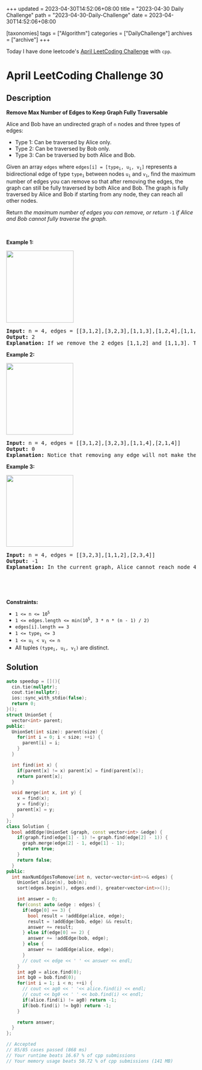 +++
updated = 2023-04-30T14:52:06+08:00
title = "2023-04-30 Daily Challenge"
path = "2023-04-30-Daily-Challenge"
date = 2023-04-30T14:52:06+08:00

[taxonomies]
tags = ["Algorithm"]
categories = ["DailyChallenge"]
archives = ["archive"]
+++

Today I have done leetcode's [April LeetCoding Challenge](https://leetcode.com/problems/remove-max-number-of-edges-to-keep-graph-fully-traversable/) with `cpp`.

<!-- more -->

# April LeetCoding Challenge 30

## Description

**Remove Max Number of Edges to Keep Graph Fully Traversable**

<p>Alice and Bob have an undirected graph of <code>n</code> nodes and three types of edges:</p>

<ul>
	<li>Type 1: Can be traversed by Alice only.</li>
	<li>Type 2: Can be traversed by Bob only.</li>
	<li>Type 3: Can be traversed by both Alice and Bob.</li>
</ul>

<p>Given an array <code>edges</code> where <code>edges[i] = [type<sub>i</sub>, u<sub>i</sub>, v<sub>i</sub>]</code> represents a bidirectional edge of type <code>type<sub>i</sub></code> between nodes <code>u<sub>i</sub></code> and <code>v<sub>i</sub></code>, find the maximum number of edges you can remove so that after removing the edges, the graph can still be fully traversed by both Alice and Bob. The graph is fully traversed by Alice and Bob if starting from any node, they can reach all other nodes.</p>

<p>Return <em>the maximum number of edges you can remove, or return</em> <code>-1</code> <em>if Alice and Bob cannot fully traverse the graph.</em></p>

<p>&nbsp;</p>
<p><strong class="example">Example 1:</strong></p>

<p><strong><img alt="" src="https://assets.leetcode.com/uploads/2020/08/19/ex1.png" style="width: 179px; height: 191px;" /></strong></p>

<pre>
<strong>Input:</strong> n = 4, edges = [[3,1,2],[3,2,3],[1,1,3],[1,2,4],[1,1,2],[2,3,4]]
<strong>Output:</strong> 2
<strong>Explanation: </strong>If we remove the 2 edges [1,1,2] and [1,1,3]. The graph will still be fully traversable by Alice and Bob. Removing any additional edge will not make it so. So the maximum number of edges we can remove is 2.
</pre>

<p><strong class="example">Example 2:</strong></p>

<p><strong><img alt="" src="https://assets.leetcode.com/uploads/2020/08/19/ex2.png" style="width: 178px; height: 190px;" /></strong></p>

<pre>
<strong>Input:</strong> n = 4, edges = [[3,1,2],[3,2,3],[1,1,4],[2,1,4]]
<strong>Output:</strong> 0
<strong>Explanation: </strong>Notice that removing any edge will not make the graph fully traversable by Alice and Bob.
</pre>

<p><strong class="example">Example 3:</strong></p>

<p><strong><img alt="" src="https://assets.leetcode.com/uploads/2020/08/19/ex3.png" style="width: 178px; height: 190px;" /></strong></p>

<pre>
<strong>Input:</strong> n = 4, edges = [[3,2,3],[1,1,2],[2,3,4]]
<strong>Output:</strong> -1
<b>Explanation: </b>In the current graph, Alice cannot reach node 4 from the other nodes. Likewise, Bob cannot reach 1. Therefore it&#39;s impossible to make the graph fully traversable.</pre>

<p>&nbsp;</p>

<p>&nbsp;</p>
<p><strong>Constraints:</strong></p>

<ul>
	<li><code>1 &lt;= n &lt;= 10<sup>5</sup></code></li>
	<li><code>1 &lt;= edges.length &lt;= min(10<sup>5</sup>, 3 * n * (n - 1) / 2)</code></li>
	<li><code>edges[i].length == 3</code></li>
	<li><code>1 &lt;= type<sub>i</sub> &lt;= 3</code></li>
	<li><code>1 &lt;= u<sub>i</sub> &lt; v<sub>i</sub> &lt;= n</code></li>
	<li>All tuples <code>(type<sub>i</sub>, u<sub>i</sub>, v<sub>i</sub>)</code> are distinct.</li>
</ul>


## Solution

``` cpp
auto speedup = [](){
  cin.tie(nullptr);
  cout.tie(nullptr);
  ios::sync_with_stdio(false);
  return 0;
}();
struct UnionSet {
  vector<int> parent;
public:
  UnionSet(int size): parent(size) {
    for(int i = 0; i < size; ++i) {
      parent[i] = i;
    }
  }

  int find(int x) {
    if(parent[x] != x) parent[x] = find(parent[x]);
    return parent[x];
  }

  void merge(int x, int y) {
    x = find(x);
    y = find(y);
    parent[x] = y;
  }
};
class Solution {
  bool addEdge(UnionSet &graph, const vector<int> &edge) {
    if(graph.find(edge[1] - 1) != graph.find(edge[2] - 1)) {
      graph.merge(edge[2] - 1, edge[1] - 1);
      return true;
    }
    return false;
  }
public:
  int maxNumEdgesToRemove(int n, vector<vector<int>>& edges) {
    UnionSet alice(n), bob(n);
    sort(edges.begin(), edges.end(), greater<vector<int>>());

    int answer = 0;
    for(const auto &edge : edges) {
      if(edge[0] == 3) {
        bool result = !addEdge(alice, edge);
        result = !addEdge(bob, edge) && result;
        answer += result;
      } else if(edge[0] == 2) {
        answer += !addEdge(bob, edge);
      } else {
        answer += !addEdge(alice, edge);
      }
      // cout << edge << ' ' << answer << endl;
    }
    int ag0 = alice.find(0);
    int bg0 = bob.find(0);
    for(int i = 1; i < n; ++i) {
      // cout << ag0 << ' '<< alice.find(i) << endl;
      // cout << bg0 << ' ' << bob.find(i) << endl;
      if(alice.find(i) != ag0) return -1;
      if(bob.find(i) != bg0) return -1;
    }

    return answer;
  }
};

// Accepted
// 85/85 cases passed (868 ms)
// Your runtime beats 16.67 % of cpp submissions
// Your memory usage beats 50.72 % of cpp submissions (141 MB)
```
